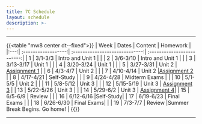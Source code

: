 ```yaml
---
title: 7C Schedule
layout: schedule
description: >-
---
```


---
{{<table "mw8 center dt--fixed">}}
| Week  |          Dates          |                 Content                  |             Homework      |             
|:---:|    :------------------:|             :-----------------------------:| :-------------------------:|
|  1 |  3/1-3/3             | Intro and Unit 1 |          |
|  2 |  3/6-3/10            | Intro and Unit 1 |          |
|  3 |  3/13-3/17           | Unit 1  |          |
|  4 |  3/20-3/24           | Unit 1  |          |
|  5 |  3/27-3/31           | Unit 2  | [Assignment 1](sks/spring2023/7C-english/assignment1/)         |
|  6 |  4/3-4/7             | Unit 2  |          |
|  7 |  4/10-4/14           | Unit 2  |[Assignment 2](sks/spring2023/7C-english/assignment2/)              |
|  8 |  4/17-4/21           | Self-Study |       |
|  9 |  4/24-4/28           | Midterm Exams |          |
| 10 |  5/1-5/5             | Unit 2  |       |
| 11 |  5/8-5/12            | Unit 3  | |
| 12 |  5/15-5/19           | Unit 3  | [Assignment 3](sks/spring2023/7C-english/assignment3)      |
| 13 |  5/22-5/26           | Unit 3  | |
| 14 |  5/29-6/2            | Unit 3  | [Assignment 4](sks/spring2023/7C-english/assignment4)|
| 15 |  6/5-6/9             | Review  |             |
| 16 |  6/12-6/16           |Self-Study|
| 17 |  6/19-6/23           | Final Exams |             |
| 18 |  6/26-6/30           | Final Exams|          |
| 19 |  7/3-7/7             | Review |Summer Break Begins. Go home!              |
{{</table>}}

---